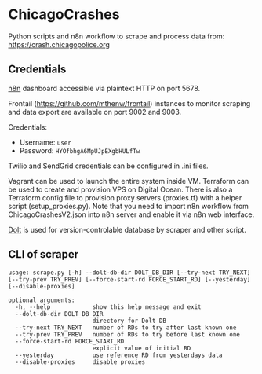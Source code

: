 ChicagoCrashes
==============

Python scripts and n8n workflow to scrape and process data from: https://crash.chicagopolice.org

Credentials
------------

[n8n](https://n8n.io/) dashboard accessible via plaintext HTTP on port 5678. 

Frontail (https://github.com/mthenw/frontail) instances 
to monitor scraping and data export are available on port 9002 and 9003.

Credentials:

* Username: `user`
* Password: `HYOfbhgA6MpUJpEXgbHULfTw`

Twilio and SendGrid credentials can be configured in .ini files.

Vagrant can be used to launch the entire system inside VM. Terraform can be used to create and provision VPS on
Digital Ocean. There is also a Terraform config file to provision proxy servers (proxies.tf) with a helper script
(setup_proxies.py). Note that you need to import n8n workflow from ChicagoCrashesV2.json into n8n server and enable it
via n8n web interface.

[Dolt](https://github.com/dolthub/dolt) is used for version-controlable database by scraper and other script.

CLI of scraper
--------------

```
usage: scrape.py [-h] --dolt-db-dir DOLT_DB_DIR [--try-next TRY_NEXT] [--try-prev TRY_PREV] [--force-start-rd FORCE_START_RD] [--yesterday] [--disable-proxies]

optional arguments:
  -h, --help            show this help message and exit
  --dolt-db-dir DOLT_DB_DIR
                        directory for Dolt DB
  --try-next TRY_NEXT   number of RDs to try after last known one
  --try-prev TRY_PREV   number of RDs to try before last known one
  --force-start-rd FORCE_START_RD
                        explicit value of initial RD
  --yesterday           use reference RD from yesterdays data
  --disable-proxies     disable proxies
```
